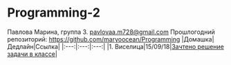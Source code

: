 # Programming-2
Павлова Марина, группа 3. pavlovaa.m728@gmail.com
Прошлогодний репозиторий: https://github.com/maryoocean/Programming
|Домашка|Дедлайн|Ссылка|
|:---:|:---:|:---:|
|1. Виселица|15/09/18|[Зачтено решение задачи в классе](https://github.com/maryoocean/Programming-2/blob/master/Classes/class1.py)|
